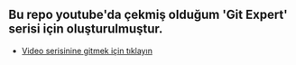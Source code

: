 ## Bu repo youtube'da çekmiş olduğum 'Git Expert' serisi için oluşturulmuştur.
- [Video serisinine gitmek için tıklayın](https://www.youtube.com/watch?v=t1mZhO0wURs&list=PL0-amVGhM48d7GsYFxycI3EGAw5Vj9Nah)
